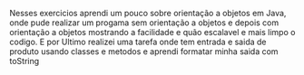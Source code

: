 Nesses exercicios aprendi um pouco sobre orientação a objetos em Java, onde pude realizar um progama sem orientação a objetos e depois com orientação a objetos mostrando a facilidade e quão escalavel e mais limpo o codigo.
E por Ultimo realizei uma tarefa onde tem entrada e saida de produto usando classes e metodos e aprendi formatar minha saida com toString
